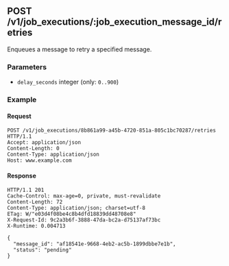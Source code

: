 ## POST /v1/job_executions/:job_execution_message_id/retries
Enqueues a message to retry a specified message.

### Parameters
* `delay_seconds` integer (only: `0..900`)

### Example

#### Request
```
POST /v1/job_executions/8b861a99-a45b-4720-851a-805c1bc70287/retries HTTP/1.1
Accept: application/json
Content-Length: 0
Content-Type: application/json
Host: www.example.com
```

#### Response
```
HTTP/1.1 201
Cache-Control: max-age=0, private, must-revalidate
Content-Length: 72
Content-Type: application/json; charset=utf-8
ETag: W/"e03d4f08be4c8b4dfd18839dd48708e8"
X-Request-Id: 9c2a3b6f-3888-47da-bc2a-d75137af73bc
X-Runtime: 0.004713

{
  "message_id": "af18541e-9668-4eb2-ac5b-1899dbbe7e1b",
  "status": "pending"
}
```
